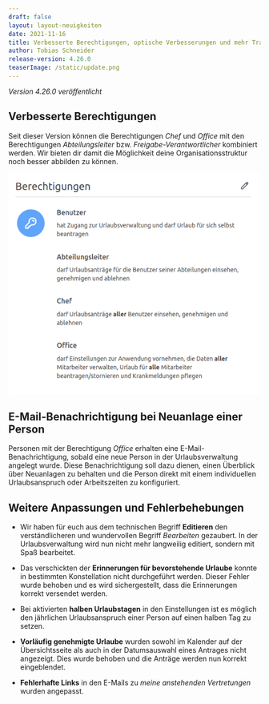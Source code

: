 ```yaml
---
draft: false
layout: layout-neuigkeiten
date: 2021-11-16
title: Verbesserte Berechtigungen, optische Verbesserungen und mehr Transparenz im Anlageprozess einer Person
author: Tobias Schneider
release-version: 4.26.0
teaserImage: /static/update.png
---
```


_Version 4.26.0 veröffentlicht_

<!-- more -->

## Verbesserte Berechtigungen
Seit dieser Version können die Berechtigungen _Chef_ und _Office_ mit den Berechtigungen _Abteilungsleiter_ bzw. 
_Freigabe-Verantwortlicher_ kombiniert werden. Wir bieten dir damit die Möglichkeit deine Organisationsstruktur noch besser abbilden zu können.

<picture>
    <source srcset="berechtigungen.avif" type="image/avif" />
    <source srcset="berechtigungen.webp" type="image/webp" />
    <img
      src="berechtigungen.png"
      alt="Berechtigungen einer Person mit Abteilungsleiter und Chef bzw. Office"
      decoding="async"
      loading="lazy"
      width="585"
    />
</picture>

## E-Mail-Benachrichtigung bei Neuanlage einer Person
Personen mit der Berechtigung _Office_ erhalten eine E-Mail-Benachrichtigung, sobald eine neue Person in der
Urlaubsverwaltung angelegt wurde. Diese Benachrichtigung soll dazu dienen, einen Überblick über Neuanlagen zu behalten 
und die Person direkt mit einem individuellen Urlaubsanspruch oder Arbeitszeiten zu konfiguriert.

## Weitere Anpassungen und Fehlerbehebungen
* Wir haben für euch aus dem technischen Begriff **Editieren** den verständlicheren und wundervollen Begriff _Bearbeiten_ gezaubert.
In der Urlaubsverwaltung wird nun nicht mehr langweilig editiert, sondern mit Spaß bearbeitet.

* Das verschickten der **Erinnerungen für bevorstehende Urlaube** konnte in bestimmten Konstellation nicht durchgeführt werden.
Dieser Fehler wurde behoben und es wird sichergestellt, dass die Erinnerungen korrekt versendet werden.

* Bei aktivierten **halben Urlaubstagen** in den Einstellungen ist es möglich den jährlichen Urlaubsanspruch
einer Person auf einen halben Tag zu setzen.

* **Vorläufig genehmigte Urlaube** wurden sowohl im Kalender auf der Übersichtsseite als auch in der Datumsauswahl
eines Antrages nicht angezeigt. Dies wurde behoben und die Anträge werden nun korrekt eingeblendet. 

* **Fehlerhafte Links** in den E-Mails zu _meine anstehenden Vertretungen_ wurden angepasst.
